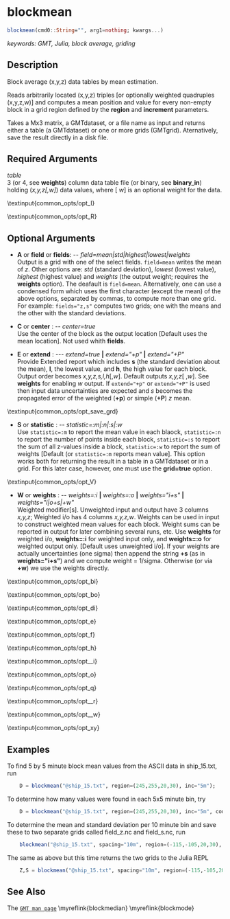 # blockmean

```julia
blockmean(cmd0::String="", arg1=nothing; kwargs...)
```

*keywords: GMT, Julia, block average, griding*

Description
-----------

Block average (x,y,z) data tables by mean estimation.

Reads arbitrarily located (x,y,z) triples [or optionally weighted quadruples (x,y,z,w)] and computes
a mean position and value for every non-empty block in a grid region defined by the **region** and **increment** parameters.

Takes a Mx3 matrix, a GMTdataset, or a file name as input and returns either a table (a GMTdataset) or one or more
grids (GMTgrid). Aternatively, save the result directly in a disk file.

Required Arguments
------------------

*table*\
    3 (or 4, see **weights**) column data table file (or binary, see **binary_in**) holding (*x,y,z[,w]*)
    data values, where [ *w*] is an optional weight for the data.

\textinput{common_opts/opt_I}

\textinput{common_opts/opt_R}

Optional Arguments
------------------

- **A** or **field** or **fields**: -- *field=mean|std|highest|lowest|weights*\
    Output is a grid with one of the select fields. `field=mean` writes the mean of *z*. Other options are:
    *std* (standard deviation), *lowest* (lowest value), *highest* (highest value) and *weights* (the output weight;
    requires the **weights** option). The deafault is `field=mean`. Alternatively, one can use a condensed
    form which uses the first character (except the mean) of the above options, separated by commas, to compute more than one grid.
    For example: `fields="z,s"` computes two grids; one with the means and the other with the standard deviations.

- **C** or **center** : -- *center=true*\
    Use the center of the block as the output location [Default uses the mean location]. Not used whith **fields**.

- **E** or **extend** : --- *extend=true* **|** *extend="+p"* **|** *extend="+P"*\
    Provide Extended report which includes **s** (the standard deviation about the mean), **l**, the lowest value,
    and **h**, the high value for each block. Output order becomes *x,y,z,s,l,h*[,*w*]. Default outputs
    *x,y,z*[ ,*w*]. See **weights** for enabling *w* output.
    If `extend="+p"` or  `extend="+P"` is used then input data uncertainties are expected and *s*
    becomes the propagated error of the weighted (**+p**) or simple (**+P**) *z* mean.

\textinput{common_opts/opt_save_grd}

- **S** or **statistic** : -- *statistic=:m|:n|:s|:w*\
    Use `statistic=:m` to report the mean value in each blaock, `statistic=:n` to report the number of points
    inside each block, `statistic=:s` to report the sum of all z-values inside a block, `statistic=:w` to report
    the sum of weights [Default (or `statistic=:m` reports mean value]. This option works both for returning the result
    in a table in a GMTdataset or in a grid. For this later case, however, one must use the **grid=true** option.

\textinput{common_opts/opt_V}

- **W** or **weights** : -- *weights=:i* **|** *weights=:o* **|** *weights="i+s"* **|** *weights="i|o+s|+w"*\
    Weighted modifier[s]. Unweighted input and output have 3 columns *x,y,z*; Weighted i/o has 4 columns *x,y,z,w*.
    Weights can be used in input to construct weighted mean values for each block. Weight sums can be reported in
    output for later combining several runs, etc. Use **weights** for weighted i/o, **weights=:i** for weighted
    input only, and **weights=:o** for weighted output only. [Default uses unweighted i/o]. If your weights are
    actually uncertainties (one sigma) then append the string **+s** (as in **weights="i+s"**) and we compute
    weight = 1/sigma. Otherwise (or via **+w**) we use the weights directly.

\textinput{common_opts/opt_bi}

\textinput{common_opts/opt_bo}

\textinput{common_opts/opt_di}

\textinput{common_opts/opt_e}

\textinput{common_opts/opt_f}

\textinput{common_opts/opt_h}

\textinput{common_opts/opt__i}

\textinput{common_opts/opt_o}

\textinput{common_opts/opt_q}

\textinput{common_opts/opt__r}

\textinput{common_opts/opt__w}

\textinput{common_opts/opt_xy}


Examples
--------

To find 5 by 5 minute block mean values from the ASCII data in ship_15.txt, run

```julia
    D = blockmean("@ship_15.txt", region=(245,255,20,30), inc="5m");
```

To determine how many values were found in each 5x5 minute bin, try

```julia
    D = blockmean("@ship_15.txt", region=(245,255,20,30), inc="5m", count=true);
```

To determine the mean and standard deviation per 10 minute bin and save these to two separate grids
called field_z.nc and field_s.nc, run

```julia
    blockmean("@ship_15.txt", spacing="10m", region=(-115,-105,20,30), extend=true, save="field_%s.nc", fields="z,s")
```

The same as above but this time returns the two grids to the Julia REPL

```julia
    Z,S = blockmean("@ship_15.txt", spacing="10m", region=(-115,-105,20,30), extend=true, fields="z,s")
```

See Also
--------

The [`GMT man page`](http://docs.generic-mapping-tools.org/latest/blockmean.html)
\myreflink{blockmedian}
\myreflink{blockmode}